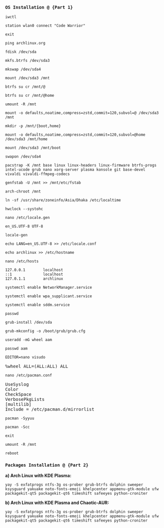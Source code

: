 ### `OS Installation @ {Part 1}`
```
iwctl
```
```
station wlan0 connect "Code Warrior"
```
```
exit
```
```
ping archlinux.org
```
```
fdisk /dev/sda
```
```
mkfs.btrfs /dev/sda3
```
```
mkswap /dev/sda4
```
```
mount /dev/sda3 /mnt
```
```
btrfs su cr /mnt/@
```
```
btrfs su cr /mnt/@home
```
```
umount -R /mnt
```
```
mount -o defaults,noatime,compress=zstd,commit=120,subvol=@ /dev/sda3 /mnt
```
```
mkdir -p /mnt/{boot,home}
```
```
mount -o defaults,noatime,compress=zstd,commit=120,subvol=@home /dev/sda3 /mnt/home
```
```
mount /dev/sda3 /mnt/boot
```
```
swapon /dev/sda4
```
```
pacstrap -K /mnt base linux linux-headers linux-firmware btrfs-progs intel-ucode grub nano xorg-server plasma konsole git base-devel vivaldi vivaldi-ffmpeg-codecs
```
```
genfstab -U /mnt >> /mnt/etc/fstab
```
```
arch-chroot /mnt
```
```
ln -sf /usr/share/zoneinfo/Asia/Dhaka /etc/localtime
```
```
hwclock --systohc
```
```
nano /etc/locale.gen
```
```
en_US.UTF-8 UTF-8
```
```
locale-gen
```
```
echo LANG=en_US.UTF-8 >> /etc/locale.conf
```
```
echo archlinux >> /etc/hostname
```
```
nano /etc/hosts
```
```
127.0.0.1        localhost
::1              localhost
127.0.1.1        archlinux
```
```
systemctl enable NetworkManager.service
```
```
systemctl enable wpa_supplicant.service
```
```
systemctl enable sddm.service
```
```
passwd
```
```
grub-install /dev/sda
```
```
grub-mkconfig -o /boot/grub/grub.cfg
```
```
useradd -mG wheel aam
```
```
passwd aam
```
```
EDITOR=nano visudo
```
<pre>
%wheel ALL=(ALL:ALL) ALL   
</pre>
```
nano /etc/pacman.conf
```
<pre>
UseSyslog   
Color   
CheckSpace   
VerbosePkgLists   
[multilib]   
Include = /etc/pacman.d/mirrorlist   
</pre>
```
pacman -Syyuu
```
```
pacman -Scc
```
```
exit
```
```
umount -R /mnt
```
```
reboot
```

### `Packages Installation @ {Part 2}`
**a) Arch Linux with KDE Plasma:**
```
yay -S exfatprogs ntfs-3g os-prober grub-btrfs dolphin sweeper ksysguard yakuake noto-fonts-emoji khelpcenter appmenu-gtk-module ufw packagekit-qt5 packagekit-qt6 timeshift safeeyes python-croniter
```
**b) Arch Linux with KDE Plasma and Chaotic-AUR:**
```
yay -S exfatprogs ntfs-3g os-prober grub-btrfs dolphin sweeper ksysguard yakuake noto-fonts-emoji khelpcenter appmenu-gtk-module ufw packagekit-qt5 packagekit-qt6 timeshift safeeyes python-croniter
```
